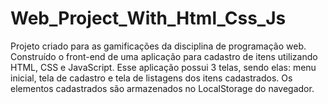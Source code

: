 # Web_Project_With_Html_Css_Js
Projeto criado para as gamificações da disciplina de programação web. Construído o front-end de uma aplicação para cadastro de itens utilizando HTML, CSS e JavaScript. Esse aplicação possui 3 telas, sendo elas: menu inicial, tela de cadastro e tela de listagens dos itens cadastrados. Os elementos cadastrados são armazenados no LocalStorage do navegador. 
